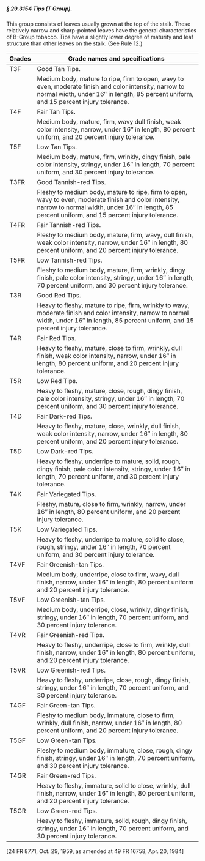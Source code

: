 ##### § 29.3154 Tips (T Group). #####

This group consists of leaves usually grown at the top of the stalk. These relatively narrow and sharp-pointed leaves have the general characteristics of B-Group tobacco. Tips have a slightly lower degree of maturity and leaf structure than other leaves on the stalk. (See Rule 12.)

|Grades|                                                                                      Grade names and specifications                                                                                      |
|------|----------------------------------------------------------------------------------------------------------------------------------------------------------------------------------------------------------|
| T3F  |                                                                                              Good Tan Tips.                                                                                              |
|      |      Medium body, mature to ripe, firm to open, wavy to even, moderate finish and color intensity, narrow to normal width, under 16″ in length, 85 percent uniform, and 15 percent injury tolerance.     |
| T4F  |                                                                                              Fair Tan Tips.                                                                                              |
|      |                           Medium body, mature, firm, wavy dull finish, weak color intensity, narrow, under 16″ in length, 80 percent uniform, and 20 percent injury tolerance.                           |
| T5F  |                                                                                              Low Tan Tips.                                                                                               |
|      |                        Medium body, mature, firm, wrinkly, dingy finish, pale color intensity, stringy, under 16″ in length, 70 percent uniform, and 30 percent injury tolerance.                        |
| T3FR |                                                                                          Good Tannish-red Tips.                                                                                          |
|      | Fleshy to medium body, mature to ripe, firm to open, wavy to even, moderate finish and color intensity, narrow to normal width, under 16″ in length, 85 percent uniform, and 15 percent injury tolerance.|
| T4FR |                                                                                          Fair Tannish-red Tips.                                                                                          |
|      |                      Fleshy to medium body, mature, firm, wavy, dull finish, weak color intensity, narrow, under 16″ in length, 80 percent uniform, and 20 percent injury tolerance.                     |
| T5FR |                                                                                          Low Tannish-red Tips.                                                                                           |
|      |                   Fleshy to medium body, mature, firm, wrinkly, dingy finish, pale color intensity, stringy, under 16″ in length, 70 percent uniform, and 30 percent injury tolerance.                   |
| T3R  |                                                                                              Good Red Tips.                                                                                              |
|      |      Heavy to fleshy, mature to ripe, firm, wrinkly to wavy, moderate finish and color intensity, narrow to normal width, under 16″ in length, 85 percent uniform, and 15 percent injury tolerance.      |
| T4R  |                                                                                              Fair Red Tips.                                                                                              |
|      |                   Heavy to fleshy, mature, close to firm, wrinkly, dull finish, weak color intensity, narrow, under 16″ in length, 80 percent uniform, and 20 percent injury tolerance.                  |
| T5R  |                                                                                              Low Red Tips.                                                                                               |
|      |                       Heavy to fleshy, mature, close, rough, dingy finish, pale color intensity, stringy, under 16″ in length, 70 percent uniform, and 30 percent injury tolerance.                      |
| T4D  |                                                                                           Fair Dark-red Tips.                                                                                            |
|      |                       Heavy to fleshy, mature, close, wrinkly, dull finish, weak color intensity, narrow, under 16″ in length, 80 percent uniform, and 20 percent injury tolerance.                      |
| T5D  |                                                                                            Low Dark-red Tips.                                                                                            |
|      |                Heavy to fleshy, underripe to mature, solid, rough, dingy finish, pale color intensity, stringy, under 16″ in length, 70 percent uniform, and 30 percent injury tolerance.                |
| T4K  |                                                                                          Fair Variegated Tips.                                                                                           |
|      |                                         Fleshy, mature, close to firm, wrinkly, narrow, under 16″ in length, 80 percent uniform, and 20 percent injury tolerance.                                        |
| T5K  |                                                                                           Low Variegated Tips.                                                                                           |
|      |                              Heavy to fleshy, underripe to mature, solid to close, rough, stringy, under 16″ in length, 70 percent uniform, and 30 percent injury tolerance.                             |
| T4VF |                                                                                         Fair Greenish-tan Tips.                                                                                          |
|      |                                Medium body, underripe, close to firm, wavy, dull finish, narrow, under 16″ in length, 80 percent uniform and 20 percent injury tolerance.                                |
| T5VF |                                                                                          Low Greenish-tan Tips.                                                                                          |
|      |                                 Medium body, underripe, close, wrinkly, dingy finish, stringy, under 16″ in length, 70 percent uniform, and 30 percent injury tolerance.                                 |
| T4VR |                                                                                         Fair Greenish-red Tips.                                                                                          |
|      |                            Heavy to fleshy, underripe, close to firm, wrinkly, dull finish, narrow, under 16″ in length, 80 percent uniform, and 20 percent injury tolerance.                            |
| T5VR |                                                                                          Low Greenish-red Tips.                                                                                          |
|      |                                Heavy to fleshy, underripe, close, rough, dingy finish, stringy, under 16″ in length, 70 percent uniform, and 30 percent injury tolerance.                                |
| T4GF |                                                                                           Fair Green-tan Tips.                                                                                           |
|      |                          Fleshy to medium body, immature, close to firm, wrinkly, dull finish, narrow, under 16″ in length, 80 percent uniform, and 20 percent injury tolerance.                         |
| T5GF |                                                                                           Low Green-tan Tips.                                                                                            |
|      |                              Fleshy to medium body, immature, close, rough, dingy finish, stringy, under 16″ in length, 70 percent uniform, and 30 percent injury tolerance.                             |
| T4GR |                                                                                           Fair Green-red Tips.                                                                                           |
|      |                            Heavy to fleshy, immature, solid to close, wrinkly, dull finish, narrow, under 16″ in length, 80 percent uniform, and 20 percent injury tolerance.                            |
| T5GR |                                                                                           Low Green-red Tips.                                                                                            |
|      |                                 Heavy to fleshy, immature, solid, rough, dingy finish, stringy, under 16″ in length, 70 percent uniform, and 30 percent injury tolerance.                                |

[24 FR 8771, Oct. 29, 1959, as amended at 49 FR 16758, Apr. 20, 1984]